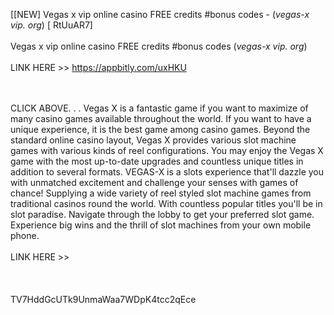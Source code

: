 [[NEW] Vegas x vip online casino FREE credits #bonus codes - (*vegas-x vip. org*) [ RtUuAR7]
<br>
<br>Vegas x vip online casino FREE credits #bonus codes (*vegas-x vip. org*)
<br>
<br>LINK HERE >> https://appbitly.com/uxHKU

<br>
<br>CLICK ABOVE. . .  Vegas X is a fantastic game if you want to maximize of many casino games available throughout the world.   If you want to have a unique experience, it is the best game among casino games.  Beyond the standard online casino layout, Vegas X provides various slot machine games with various kinds of reel configurations.  You may enjoy the Vegas X game with the most up-to-date upgrades and countless unique titles in addition to several formats. VEGAS-X is a slots experience that'll dazzle you with unmatched excitement and challenge your senses with games of chance! Supplying a wide variety of reel styled slot machine games from traditional casinos round the world. With countless popular titles you'll be in slot paradise.  Navigate through the lobby to get your preferred slot game.  Experience big wins and the thrill of slot machines from your own mobile phone. 
<br>
<br>LINK HERE >> 
<br>
<br>
<br>
<br>TV7HddGcUTk9UnmaWaa7WDpK4tcc2qEce
<br>
